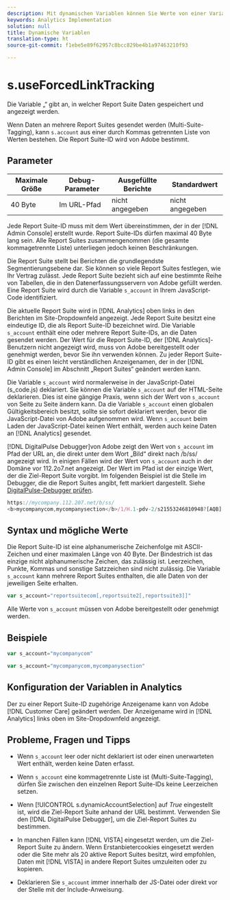 ```yaml
---
description: Mit dynamischen Variablen können Sie Werte von einer Variablen in eine andere kopieren, ohne die vollständigen Werte mehrfach in die Bildanforderung auf Ihrer Site eingeben zu müssen.
keywords: Analytics Implementation
solution: null
title: Dynamische Variablen
translation-type: ht
source-git-commit: f1ebe5e89f62957c8bcc829be4b1a97463210f93

---
```



# s.useForcedLinkTracking


Die Variable „“ gibt an, in welcher Report Suite Daten gespeichert und angezeigt werden.

Wenn Daten an mehrere Report Suites gesendet werden (Multi-Suite-Tagging), kann `s.account` aus einer durch Kommas getrennten Liste von Werten bestehen. Die Report Suite-ID wird von Adobe bestimmt.

## Parameter

| Maximale Größe | Debug-Parameter | Ausgefüllte Berichte | Standardwert |
|--- |--- |--- |--- |
| 40 Byte | Im URL-Pfad | nicht angegeben | nicht angegeben |

Jede Report Suite-ID muss mit dem Wert übereinstimmen, der in der [!DNL Admin Console] erstellt wurde. Report Suite-IDs dürfen maximal 40 Byte lang sein. Alle Report Suites zusammengenommen (die gesamte kommagetrennte Liste) unterliegen jedoch keinen Beschränkungen.

Die Report Suite stellt bei Berichten die grundlegendste Segmentierungsebene dar. Sie können so viele Report Suites festlegen, wie Ihr Vertrag zulässt. Jede Report Suite bezieht sich auf eine bestimmte Reihe von Tabellen, die in den Datenerfassungsservern von Adobe gefüllt werden. Eine Report Suite wird durch die Variable `s_account` in Ihrem JavaScript-Code identifiziert.

Die aktuelle Report Suite wird in [!DNL Analytics] oben links in den Berichten im Site-Dropdownfeld angezeigt. Jede Report Suite besitzt eine eindeutige ID, die als Report Suite-ID bezeichnet wird. Die Variable `s_account` enthält eine oder mehrere Report Suite-IDs, an die Daten gesendet werden. Der Wert für die Report Suite-ID, der [!DNL Analytics]-Benutzern nicht angezeigt wird, muss von Adobe bereitgestellt oder genehmigt werden, bevor Sie ihn verwenden können. Zu jeder Report Suite-ID gibt es einen leicht verständlichen Anzeigenamen, der in der [!DNL Admin Console] im Abschnitt „Report Suites“ geändert werden kann.

Die Variable `s_account` wird normalerweise in der JavaScript-Datei (s_code.js) deklariert. Sie können die Variable `s_account` auf der HTML-Seite deklarieren. Dies ist eine gängige Praxis, wenn sich der Wert von `s_account` von Seite zu Seite ändern kann. Da die Variable `s_account` einen globalen Gültigkeitsbereich besitzt, sollte sie sofort deklariert werden, bevor die JavaScript-Datei von Adobe aufgenommen wird. Wenn `s_account` beim Laden der JavaScript-Datei keinen Wert enthält, werden auch keine Daten an [!DNL Analytics] gesendet.

[!DNL DigitalPulse Debugger]von Adobe zeigt den Wert von `s_account` im Pfad der URL an, die direkt unter dem Wort „Bild“ direkt nach /b/ss/ angezeigt wird. In einigen Fällen wird der Wert von `s_account` auch in der Domäne vor 112.2o7.net angezeigt. Der Wert im Pfad ist der einzige Wert, der die Ziel-Report Suite vorgibt. Im folgenden Beispiel ist die Stelle im Debugger, die die Report Suites angibt, fett markiert dargestellt. Siehe [DigitalPulse-Debugger prüfen](https://docs.adobe.com/content/help/de-DE/analytics/implementation/testing-and-validation/debugger.html).

```js
https://mycompany.112.207.net/b/ss/ 
<b>mycompanycom,mycompanysection</b>/1/H.1-pdv-2/s21553246810948?[AQB]
```

## Syntax und mögliche Werte

Die Report Suite-ID ist eine alphanumerische Zeichenfolge mit ASCII-Zeichen und einer maximalen Länge von 40 Byte. Der Bindestrich ist das einzige nicht alphanumerische Zeichen, das zulässig ist. Leerzeichen, Punkte, Kommas und sonstige Satzzeichen sind nicht zulässig. Die Variable `s_account` kann mehrere Report Suites enthalten, die alle Daten von der jeweiligen Seite erhalten.

```js
var s_account="reportsuitecom[,reportsuite2[,reportsuite3]]"
```

Alle Werte von `s_account` müssen von Adobe bereitgestellt oder genehmigt werden.

## Beispiele

```js
var s_account="mycompanycom"
```

```js
var s_account="mycompanycom,mycompanysection"
```

## Konfiguration der Variablen in Analytics

Der zu einer Report Suite-ID zugehörige Anzeigename kann von Adobe [!DNL Customer Care] geändert werden. Der Anzeigename wird in [!DNL Analytics] links oben im Site-Dropdownfeld angezeigt.

## Probleme, Fragen und Tipps

* Wenn `s_account` leer oder nicht deklariert ist oder einen unerwarteten Wert enthält, werden keine Daten erfasst.
* Wenn `s_account` eine kommagetrennte Liste ist (Multi-Suite-Tagging), dürfen Sie zwischen den einzelnen Report Suite-IDs keine Leerzeichen setzen.
* Wenn [!UICONTROL s.dynamicAccountSelection] auf *True* eingestellt ist, wird die Ziel-Report Suite anhand der URL bestimmt. Verwenden Sie den [!DNL DigitalPulse Debugger], um die Ziel-Report Suites zu bestimmen.

* In manchen Fällen kann [!DNL VISTA] eingesetzt werden, um die Ziel-Report Suite zu ändern. Wenn Erstanbietercookies eingesetzt werden oder die Site mehr als 20 aktive Report Suites besitzt, wird empfohlen, Daten mit [!DNL VISTA] in andere Report Suites umzuleiten oder zu kopieren.

* Deklarieren Sie `s_account` immer innerhalb der JS-Datei oder direkt vor der Stelle mit der Include-Anweisung.
